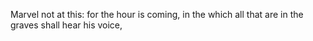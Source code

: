 Marvel not at this: for the hour is coming, in the which all that are in the graves shall hear his voice,
